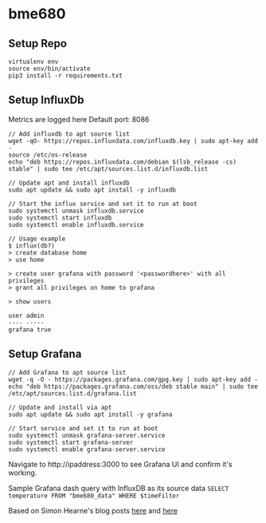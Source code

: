 # bme680

## Setup Repo
```
virtualenv env
source env/bin/activate
pip3 install -r requirements.txt
```

## Setup InfluxDb
Metrics are logged here
Default port: 8086
```
// Add influxdb to apt source list
wget -qO- https://repos.influxdata.com/influxdb.key | sudo apt-key add -
source /etc/os-release
echo "deb https://repos.influxdata.com/debian $(lsb_release -cs) stable" | sudo tee /etc/apt/sources.list.d/influxdb.list

// Update apt and install influxdb
sudo apt update && sudo apt install -y influxdb

// Start the influx service and set it to run at boot
sudo systemctl unmask influxdb.service
sudo systemctl start influxdb
sudo systemctl enable influxdb.service

// Usage example 
$ influx(db?)
> create database home
> use home

> create user grafana with password '<passwordhere>' with all privileges
> grant all privileges on home to grafana

> show users

user admin
---- -----
grafana true
```

## Setup Grafana
```
// Add Grafana to apt source list
wget -q -O - https://packages.grafana.com/gpg.key | sudo apt-key add -
echo "deb https://packages.grafana.com/oss/deb stable main" | sudo tee /etc/apt/sources.list.d/grafana.list

// Update and install via apt
sudo apt update && sudo apt install -y grafana

// Start service and set it to run at boot
sudo systemctl unmask grafana-server.service
sudo systemctl start grafana-server
sudo systemctl enable grafana-server.service
```

Navigate to http://ipaddress:3000 to see Grafana UI and confirm it's working.

Sample Grafana dash query with InfluxDB as its source data
`SELECT temperature FROM "bme680_data" WHERE $timeFilter`

Based on Simon Hearne's blog posts [here](https://simonhearne.com/2020/pi-influx-grafana/) and [here](https://simonhearne.com/2020/pi-metrics-influx/)
